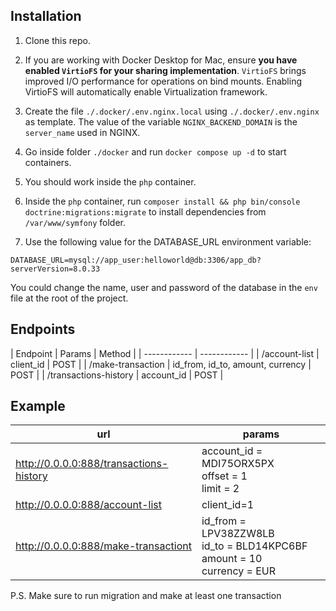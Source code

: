 ## Installation

1.  Clone this repo.

2. If you are working with Docker Desktop for Mac, ensure **you have enabled `VirtioFS` for your sharing implementation**. `VirtioFS` brings improved I/O performance for operations on bind mounts. Enabling VirtioFS will automatically enable Virtualization framework.

3. Create the file `./.docker/.env.nginx.local` using `./.docker/.env.nginx` as template. The value of the variable `NGINX_BACKEND_DOMAIN` is the `server_name` used in NGINX.

4. Go inside folder `./docker` and run `docker compose up -d` to start containers.

5. You should work inside the `php` container.

6. Inside the `php` container, run `composer install && php bin/console doctrine:migrations:migrate` to install dependencies from `/var/www/symfony` folder.

7. Use the following value for the DATABASE_URL environment variable:

```
DATABASE_URL=mysql://app_user:helloworld@db:3306/app_db?serverVersion=8.0.33
```

You could change the name, user and password of the database in the `env` file at the root of the project.

## Endpoints

|  Endpoint | Params  | Method  |
| ------------ | ------------ |
| /account-list  |  	client_id  | POST |
| /make-transaction  |  	id_from, id_to, amount, currency  | POST |
| /transactions-history  |  	account_id  | POST |

## Example

|  url | params  |
| ------------ | ------------ |
|  http://0.0.0.0:888/transactions-history |  account_id = MDI75ORX5PX <br> offset = 1 <br> limit = 2 |
|  http://0.0.0.0:888/account-list  |  client_id=1 |
|  http://0.0.0.0:888/make-transactiont  |  id_from = LPV38ZZW8LB <br> id_to = BLD14KPC6BF <br> amount = 10 <br> currency = EUR |

P.S. Make sure to run migration and make at least one transaction
